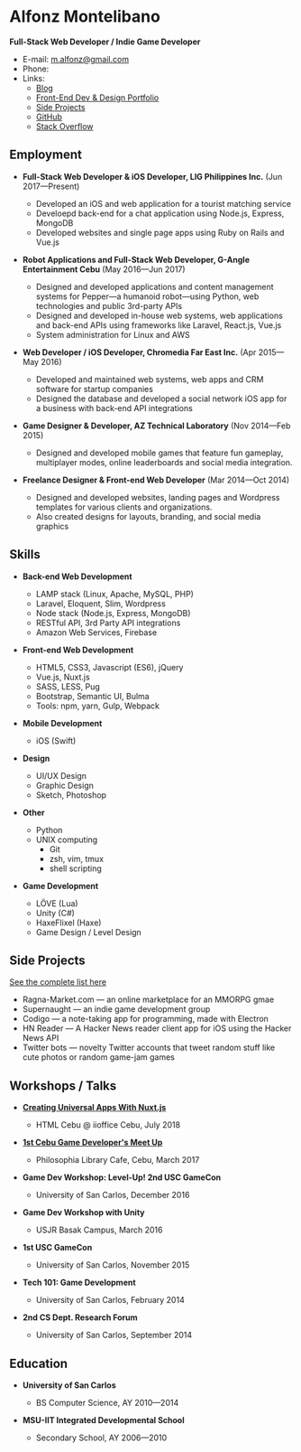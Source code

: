 # Alfonz Montelibano
**Full-Stack Web Developer / Indie Game Developer**

- E-mail: [m.alfonz@gmail.com](mailto:m.alfonz@gmail.com)
- Phone:
- Links:
	- [Blog](http://alphonsus.github.io/blog)
	- [Front-End Dev & Design Portfolio](http://alphonsus.github.io/portfolio)
	- [Side Projects](http://alphonsus.github.io/projects)
	- [GitHub](http://github.com/alfonzm)
	- [Stack Overflow](http://stackoverflow.com/users/4007220/alphonsus)

## Employment
- **Full-Stack Web Developer & iOS Developer, LIG Philippines Inc.** (Jun 2017—Present)
  - Developed an iOS and web application for a tourist matching service
  - Develoepd back-end for a chat application using Node.js, Express, MongoDB
  - Developed websites and single page apps using Ruby on Rails and Vue.js


- **Robot Applications and Full-Stack Web Developer, G-Angle Entertainment Cebu** (May 2016—Jun 2017)
  - Designed and developed applications and content management systems for Pepper—a humanoid robot—using Python, web technologies and public 3rd-party APIs
  - Designed and developed in-house web systems, web applications and back-end APIs using frameworks like Laravel, React.js, Vue.js
  - System administration for Linux and AWS

- **Web Developer / iOS Developer, Chromedia Far East Inc.** (Apr 2015—May 2016)
  - Developed and maintained web systems, web apps and CRM software for startup companies
  - Designed the database and developed a social network iOS app for a business with back-end API integrations

- **Game Designer & Developer, AZ Technical Laboratory** (Nov 2014—Feb 2015)
  - Designed and developed mobile games that feature fun gameplay, multiplayer modes, online leaderboards and social media integration.

- **Freelance Designer & Front-end Web Developer** (Mar 2014—Oct 2014)
  - Designed and developed websites, landing pages and Wordpress templates for various clients and organizations.
  - Also created designs for layouts, branding, and social media graphics

## Skills

- **Back-end Web Development**
	- LAMP stack (Linux, Apache, MySQL, PHP)
	- Laravel, Eloquent, Slim, Wordpress
	- Node stack (Node.js, Express, MongoDB)
	- RESTful API, 3rd Party API integrations
	- Amazon Web Services, Firebase

- **Front-end Web Development**
	- HTML5, CSS3, Javascript (ES6), jQuery
	- Vue.js, Nuxt.js
  - SASS, LESS, Pug
  - Bootstrap, Semantic UI, Bulma
  - Tools: npm, yarn, Gulp, Webpack

- **Mobile Development**
  - iOS (Swift)

- **Design**
  - UI/UX Design
  - Graphic Design
  - Sketch, Photoshop
  
- **Other**
  - Python
  - UNIX computing
    - Git
    - zsh, vim, tmux
    - shell scripting

- **Game Development**
  - LÖVE (Lua)
  - Unity (C#)
  - HaxeFlixel (Haxe)
  - Game Design / Level Design
  
## Side Projects
[See the complete list here](http://alphonsus.github.io/projects)

- Ragna-Market.com — an online marketplace for an MMORPG gmae
- Supernaught — an indie game development group
- Codigo — a note-taking app for programming, made with Electron
- HN Reader — A Hacker News reader client app for iOS using the Hacker News API
- Twitter bots — novelty Twitter accounts that tweet random stuff like cute photos or random game-jam games

## Workshops / Talks

- **[Creating Universal Apps With Nuxt.js](https://facebook.com/htmlcebu/)**
  - HTML Cebu @ iioffice Cebu, July 2018

- **[1st Cebu Game Developer's Meet Up](https://www.meetup.com/CebuGameDev/events/238164546/)**
  - Philosophia Library Cafe, Cebu, March 2017

- **Game Dev Workshop: Level-Up! 2nd USC GameCon**
  - University of San Carlos, December 2016

- **Game Dev Workshop with Unity**
  - USJR Basak Campus, March 2016

- **1st USC GameCon**
  - University of San Carlos, November 2015

- **Tech 101: Game Development**
  - University of San Carlos, February 2014

- **2nd CS Dept. Research Forum**
  - University of San Carlos, September 2014

## Education

- **University of San Carlos**
  - BS Computer Science, AY 2010—2014

- **MSU-IIT Integrated Developmental School**
  - Secondary School, AY 2006—2010
